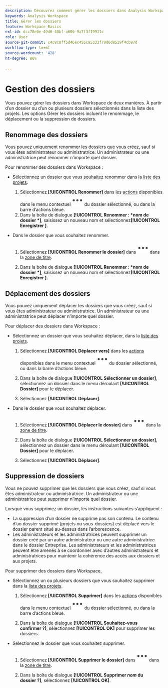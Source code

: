 ```yaml
---
description: Découvrez comment gérer les dossiers dans Analysis Workspace.
keywords: Analysis Workspace
title: Gérer les dossiers
feature: Workspace Basics
exl-id: dcc78e0e-49d6-40bf-a606-9a7f3f19911c
role: User
source-git-commit: c4c8c0ff5d46ec455ca5333f79d6d8529f4cb87d
workflow-type: tm+mt
source-wordcount: '428'
ht-degree: 86%

---
```



# Gestion des dossiers

Vous pouvez gérer les dossiers dans Workspace de deux manières. À partir d’un dossier ou d’un ou plusieurs dossiers sélectionnés dans la liste des projets. Les options Gérer les dossiers incluent le renommage, le déplacement ou la suppression de dossiers.

## Renommage des dossiers

Vous pouvez uniquement renommer les dossiers que vous créez, sauf si vous êtes administrateur ou administratrice. Un administrateur ou une administratrice peut renommer n’importe quel dossier.

Pour renommer des dossiers dans Workspace :

* Sélectionnez un dossier que vous souhaitez renommer dans la [liste des projets](/help/analysis-workspace/build-workspace-project/freeform-overview.md#project-list).

   1. Sélectionnez **[!UICONTROL Renommer]** dans les [actions](/help/analysis-workspace/build-workspace-project/freeform-overview.md#actions) disponibles dans le menu contextuel ![Plus](/help/assets/icons/More.svg) du dossier sélectionné, ou dans la barre d’actions bleue.
   1. Dans la boîte de dialogue **[!UICONTROL Renommer : *nom de dossier *]**, saisissez un nouveau nom et sélectionnez&#x200B;**[!UICONTROL Enregistrer &#x200B;]**.

* Dans le dossier que vous souhaitez renommer.

   1. Sélectionnez **[!UICONTROL Renommer le dossier]** dans ![Plus](/help/assets/icons/More.svg) dans la [zone de titre](/help/analysis-workspace/build-workspace-project/freeform-overview.md#title-area).

   1. Dans la boîte de dialogue **[!UICONTROL Renommer : *nom de dossier *]**, saisissez un nouveau nom et sélectionnez&#x200B;**[!UICONTROL Enregistrer &#x200B;]**.


## Déplacement des dossiers

Vous pouvez uniquement déplacer les dossiers que vous créez, sauf si vous êtes administrateur ou administratrice. Un administrateur ou une administratrice peut déplacer n’importe quel dossier.

Pour déplacer des dossiers dans Workspace :

* Sélectionnez un dossier que vous souhaitez déplacer, dans la [liste des projets](/help/analysis-workspace/build-workspace-project/freeform-overview.md#project-list).

   1. Sélectionnez **[!UICONTROL Déplacer vers]** dans les [actions](/help/analysis-workspace/build-workspace-project/freeform-overview.md#actions) disponibles dans le menu contextuel ![Plus](/help/assets/icons/More.svg) du dossier sélectionné, ou dans la barre d’actions bleue.
   1. Dans la boîte de dialogue **[!UICONTROL Sélectionner un dossier]**, sélectionnez un dossier dans le menu déroulant **[!UICONTROL Dossier]** pour le déplacer.

   1. Sélectionnez **[!UICONTROL Déplacer]**.

* Dans le dossier que vous souhaitez déplacer.

   1. Sélectionnez **[!UICONTROL Déplacer le dossier]** dans ![Plus](/help/assets/icons/More.svg) dans la [zone de titre](/help/analysis-workspace/build-workspace-project/freeform-overview.md#title-area).

   1. Dans la boîte de dialogue **[!UICONTROL Sélectionner un dossier]**, sélectionnez un dossier dans le menu déroulant **[!UICONTROL Dossier]** pour le déplacer.

   1. Sélectionnez **[!UICONTROL Déplacer]**.


## Suppression de dossiers

Vous ne pouvez supprimer que les dossiers que vous créez, sauf si vous êtes administrateur ou administratrice. Un administrateur ou une administratrice peut supprimer n’importe quel dossier.

Lorsque vous supprimez un dossier, les instructions suivantes s’appliquent :

* La suppression d’un dossier ne supprime pas son contenu. Le contenu d’un dossier supprimé (projets ou sous-dossiers) est déplacé vers le dossier parent situé au-dessus dans l’arborescence.
* Les administrateurs et les administratrices peuvent supprimer un dossier créé par un autre administrateur ou une autre administratrice dans le dossier Entreprise. Les administrateurs et les administratrices peuvent être amenés à se coordonner avec d’autres administrateurs et administratrices pour maintenir la cohérence des accès aux dossiers et aux projets.

Pour supprimer des dossiers dans Workspace,

* Sélectionnez un ou plusieurs dossiers que vous souhaitez supprimer dans la [liste des projets](/help/analysis-workspace/build-workspace-project/freeform-overview.md#project-list).

   1. Sélectionnez **[!UICONTROL Supprimer]** dans les [actions](/help/analysis-workspace/build-workspace-project/freeform-overview.md#actions) disponibles dans le menu contextuel ![Plus](/help/assets/icons/More.svg) du dossier sélectionné, ou dans la barre d’actions bleue.

   1. Dans la boîte de dialogue **[!UICONTROL Souhaitez-vous confirmer ?]**, sélectionnez **[!UICONTROL OK]** pour supprimer les dossiers.

* Sélectionnez le dossier que vous souhaitez supprimer.

   1. Sélectionnez **[!UICONTROL Supprimer le dossier]** dans ![Plus](/help/assets/icons/More.svg) dans la [zone de titre](/help/analysis-workspace/build-workspace-project/freeform-overview.md#title-area).

   1. Dans la boîte de dialogue **[!UICONTROL Supprimer *nom* du dossier ?]**, sélectionnez **[!UICONTROL OK]**.

